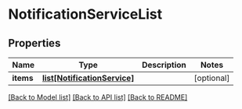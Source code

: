 # NotificationServiceList

## Properties
Name | Type | Description | Notes
------------ | ------------- | ------------- | -------------
**items** | [**list[NotificationService]**](NotificationService.md) |  | [optional] 

[[Back to Model list]](../README.md#documentation-for-models) [[Back to API list]](../README.md#documentation-for-api-endpoints) [[Back to README]](../README.md)


